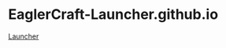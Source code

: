 # EaglerCraft-Launcher.github.io

[Launcher](https://testerthefoxyt.github.io/EaglerCraft-Launcher.github.io/)
